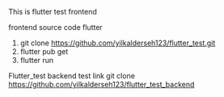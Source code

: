 This is flutter test frontend

frontend source code flutter
1. git clone https://github.com/yilkalderseh123/flutter_test.git
2. flutter pub get
3. flutter run
   
Flutter_test backend test link git clone https://github.com/yilkalderseh123/flutter_test_backend
